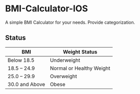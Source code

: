 # BMI-Calculator-IOS
A simple BMI Calculator for your needs. Provide categorization.

## Status
| BMI            | Weight Status            |
|----------------|--------------------------|
| Below 18.5     | Underweight              |
| 18.5 – 24.9    | Normal or Healthy Weight |
| 25.0 – 29.9    | Overweight               |
| 30.0 and Above | Obese                    |
